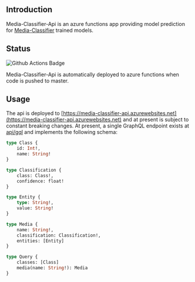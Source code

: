 ## Introduction
Media-Classifier-Api is an azure functions app providing model prediction for [Media-Classifier](https://github.com/allanwright/media-classifier) trained models.

## Status
![Github Actions Badge](https://github.com/allanwright/media-classifier-api/workflows/azure%20functions/badge.svg)

Media-Classifier-Api is automatically deployed to azure functions when code is pushed to master.

## Usage
The api is deployed to [https://media-classifier-api.azurewebsites.net](https://media-classifier-api.azurewebsites.net) and at present is subject to constant breaking changes.  At present, a single GraphQL endpoint exists at [api/gql](https://media-classifier-api.azurewebsites.net) and implements the following schema:

```graphql
type Class {
    id: Int!,
    name: String!
}

type Classification {
    class: Class!,
    confidence: float!
}

type Entity {
    type: String!,
    value: String!
}

type Media {
    name: String!,
    classification: Classification!,
    entities: [Entity]
}

type Query {
    classes: [Class]
    media(name: String!): Media
}
```